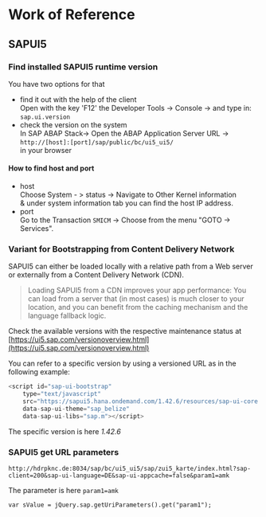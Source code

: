 

# Work of Reference
## SAPUI5
### Find installed SAPUI5 runtime version
You have two options for that
* find it out with the help of the client  
Open with the key 'F12' the Developer Tools -> Console -> and type in: `sap.ui.version`
* check the version on the system  
In SAP ABAP Stack-> Open the ABAP Application Server URL -> 
`http://[host]:[port]/sap/public/bc/ui5_ui5/`  
in your browser
#### How to find host and port
* host  
Choose System - > status -> Navigate to Other Kernel information  
& under system information tab you can find the host IP address.
* port  
Go to the Transaction `SMICM` -> Choose from the menu "GOTO -> Services".
### Variant for Bootstrapping from Content Delivery Network
SAPUI5 can either be loaded locally with a relative path from a Web server  
or externally from a Content Delivery Network (CDN).
> Loading SAPUI5 from a CDN improves your app performance: You can load from a server that (in most cases) is much closer to your location, and you can benefit from the caching mechanism and the language fallback logic.  

Check the available versions with the respective maintenance status at [https://ui5.sap.com/versionoverview.html](https://ui5.sap.com/versionoverview.html)  

You can refer to a specific version by using a versioned URL as in the following example:  
```javascript
<script id="sap-ui-bootstrap"
    type="text/javascript"
    src="https://sapui5.hana.ondemand.com/1.42.6/resources/sap-ui-core.js"
    data-sap-ui-theme="sap_belize"
    data-sap-ui-libs="sap.m"></script>
```
The specific version is here *1.42.6*
### SAPUI5 get URL parameters  
`http://hdrpknc.de:8034/sap/bc/ui5_ui5/sap/zui5_karte/index.html?sap-client=200&sap-ui-language=DE&sap-ui-appcache=false&param1=amk`

The parameter is here `param1=amk`

`var sValue = jQuery.sap.getUriParameters().get("param1");`
